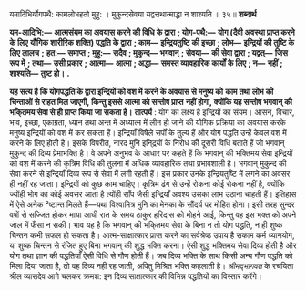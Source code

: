  

यमादिभिर्योगपथै: कामलोभहतो मुहु: । मुकुन्दसेवया यद्वत्तथात्माद्धा न शाश्यति ॥ ३५॥ **शब्दार्थ** 

**यम-आदिभि:—** **आत्मसंयम का अवयास करने की विधि के द्वारा** **; योग-पथै:—** **योग (दैवी अवस्था प्राप्त करने के लिए** **यौगिक शारीरिक शक्ति) पद्धति के द्वारा** **; काम—** **इन्द्रियतुष्टि की इच्छा** **; लोभ—** **इन्द्रियों की तुष्टि के लिए लालच** **;** **हत:—** **समाप्त** **; मुहु:—** **सदैव** **; मुकुन्द—** **भगवान्** **; सेवया—** **की सेवा द्वारा** **; यद्वत्—** **जिस रूप में** **; तथा—** **उसी प्रकार** **;** **आत्मा—** **आत्मा** **; अद्धा—** **समस्त व्यावहारिक कार्यों के लिए** **; न—** **नहीं** **; शाश्यति—** **तुष्ट हो।** **.** 

**यह सत्य है कि योगपद्धति के द्वारा इन्द्रियों को वश में करने के अवयास से मनुष्य को** **काम तथा लोभ की चिन्ताओं से राहत मिल जाएगी, किन्तु इससे आत्मा को सन्तोष प्राप्त** **नहीं होगा, क्योंकि यह सन्तोष भगवान् की भकि्तमय सेवा से ही प्राप्त किया जा सकता है।** **तात्पर्य** : योग का लक्ष्य है इन्द्रियों का संयम। आसन, विचार, भाव, इच्छा, एकाग्रता, ध्यान तथा अन्त में अध्यात्म में लीन हो जाने की यौगिक प्रक्रिया का अवयास करके मनुष्य इन्द्रियों को वश में कर सकता हैं। इन्द्रियाँ विषैले सर्पों के तुल्य हैं और योग पद्धति उन्हें केवल वश में करने के लिए होती है। इसके विपरीत, नारद मुनि इनि्द्रयों के निरोध की दूसरी विधि बताते हैं जो भगवान् मुकुन्द की दिव्य प्रेमाभक्ति है। वे अपने अनुभव के आधार पर कहते हैं कि भगवान् की भक्तिमय सेवा इन्द्रियों को वश में करने की कृत्रिम विधि की तुलना में अधिक व्यावहारिक तथा प्रभावशाली है। भगवान् मुकुन्द की सेवा करने से इन्द्रियाँ दिव्य रूप से सेवा में लगी रहती हैं। इस प्रकार उनके इन्द्रियतुष्टि में लगने का अवसर ही नहीं रह जाता। इन्द्रियों को कुछ काम चाहिए। कृत्रिम ढंग से उन्हें रोकना कोई रोकना नहीं है, क्योंकि ज्योंही भोग का कोई अवसर आता है त्योंही साँप जैसी इन्द्रियाँ अवश्य उसका लाभ उठाना चाहती हैं। इतिहास में ऐसे अनेक ²ष्टान्त मिलते हैं—यथा विश्वामित्र मुनि का मेनका के सौंदर्य पर मोहित होना। इसी तरह सुन्दर वषों से सज्जित होकर माया आधी रात के समय ठाकुर हरिदास को मोहने आई, किन्तु वह इस भक्त को अपने जाल में फँसा न सकी। भाव यह है कि भगवान् की भकि्तमय सेवा के बिना न तो योग पद्धति, न ही शुष्क चिन्तन कभी सफल हो सकता है। आत्म-साक्षात्कार प्राप्त करने का सर्वश्रेष्ठ उपाय है सकाम कर्म ध्यानयोग, या शुष्क चिन्तन से रंजित हुए बिना भगवान् की शुद्ध भक्ति करना। ऐसी शुद्ध भक्तिमय सेवा दिव्य होती है और योग तथा ज्ञान की पद्धतियाँ ऐसी विधि से गौण होती हैं। जब दिव्य भक्ति के साथ किसी अन्य गौण पद्धति को मिला दिया जाता है, तो वह दिव्य नहीं रह जाती, अपितु मिश्रित भक्ति कहलाती है। *श्रीमद्भागवत* के रचयिता श्रील व्यासदेव आगे चलकर क्रमश: इन दिव्य साक्षात्कार की विभिन्न पद्धतियों का विस्तार करेंगे। 
